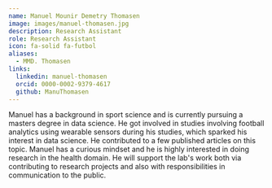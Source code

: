 ```yaml
---
name: Manuel Mounir Demetry Thomasen
image: images/manuel-thomasen.jpg
description: Research Assistant
role: Research Assistant
icon: fa-solid fa-futbol
aliases:
  - MMD. Thomasen
links:
  linkedin: manuel-thomasen
  orcid: 0000-0002-9379-4617
  github: ManuThomasen
---
```


Manuel has a background in sport science and is currently pursuing a masters degree in data science. He got involved in studies involving football analytics using wearable sensors during his studies, which sparked his interest in data science. He contributed to a few published articles on this topic. Manuel has a curious mindset and he is highly interested in doing research in the health domain. He will support the lab's work both via contributing to research projects and also with responsibilities in communication to the public.
